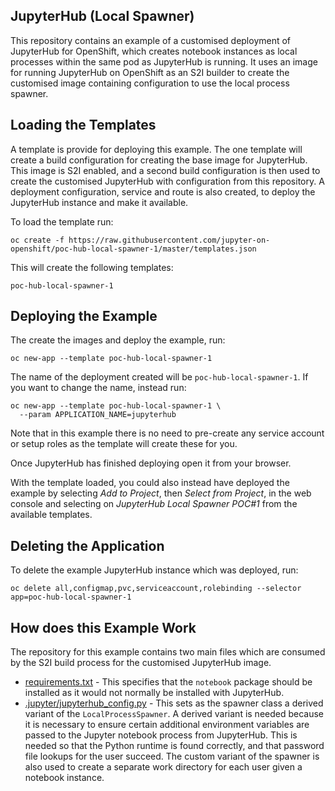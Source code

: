 JupyterHub (Local Spawner)
--------------------------

This repository contains an example of a customised deployment of JupyterHub for OpenShift, which creates notebook instances as local processes within the same pod as JupyterHub is running. It uses an image for running JupyterHub on OpenShift as an S2I builder to create the customised image containing configuration to use the local process spawner.

Loading the Templates
---------------------

A template is provide for deploying this example. The one template will create a build configuration for creating the base image for JupyterHub. This image is S2I enabled, and a second build configuration is then used to create the customised JupyterHub with configuration from this repository. A deployment configuration, service and route is also created, to deploy the JupyterHub instance and make it available.

To load the template run:

```
oc create -f https://raw.githubusercontent.com/jupyter-on-openshift/poc-hub-local-spawner-1/master/templates.json
```

This will create the following templates:

```
poc-hub-local-spawner-1
```

Deploying the Example
---------------------

The create the images and deploy the example, run:

```
oc new-app --template poc-hub-local-spawner-1
```

The name of the deployment created will be ``poc-hub-local-spawner-1``. If you want to change the name, instead run:

```
oc new-app --template poc-hub-local-spawner-1 \
  --param APPLICATION_NAME=jupyterhub
```

Note that in this example there is no need to pre-create any service account or setup roles as the template will create these for you.

Once JupyterHub has finished deploying open it from your browser.

With the template loaded, you could also instead have deployed the example by selecting _Add to Project_, then _Select from Project_, in the web console and selecting on _JupyterHub Local Spawner POC#1_ from the available templates.

Deleting the Application
------------------------

To delete the example JupyterHub instance which was deployed, run:

```
oc delete all,configmap,pvc,serviceaccount,rolebinding --selector app=poc-hub-local-spawner-1
```

How does this Example Work
--------------------------

The repository for this example contains two main files which are consumed by the S2I build process for the customised JupyterHub image.

* [requirements.txt](requirements.txt) - This specifies that the ``notebook`` package should be installed as it would not normally be installed with JupyterHub.
* [.jupyter/jupyterhub_config.py](.jupyter/jupyterhub_config.py) - This sets as the spawner class a derived variant of the ``LocalProcessSpawner``. A derived variant is needed because it is necessary to ensure certain additional environment variables are passed to the Jupyter notebook process from JupyterHub. This is needed so that the Python runtime is found correctly, and that password file lookups for the user succeed. The custom variant of the spawner is also used to create a separate work directory for each user given a notebook instance.
